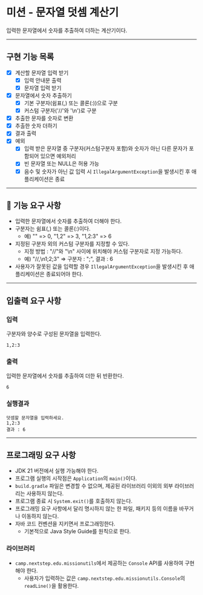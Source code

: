 # 미션 - 문자열 덧셈 계산기
입력한 문자열에서 숫자를 추출하여 더하는 계산기이다.

---
## 구현 기능 목록
- [x] 계산할 문자열 입력 받기
  - [x] 입력 안내문 출력
  - [x] 문자열 입력 받기
- [x] 문자열에서 숫자 추출하기
  - [x] 기본 구분자(쉼표(,) 또는 콜론(:))으로 구분
  - [x] 커스텀 구분자('//'와 '\n')로 구분
- [x] 추출한 문자를 숫자로 변환
- [x] 추출한 숫자 더하기
- [x] 결과 출력
- [x] 예외
  - [x] 입력 받은 문자열 중 구분자(커스텀구분자 포함)와 숫자가 아닌 다른 문자가 포함되어 있으면 예외처리
  - [x] 빈 문자열 또는 NULL은 허용 가능
  - [x] 음수 및 숫자가 아닌 값 입력 시 `IllegalArgumentException`을 발생시킨 후 애플리케이션은 종료

---
## 🚀 기능 요구 사항
- 입력한 문자열에서 숫자를 추출하여 더해야 한다.
- 구분자는 쉼표(,) 또는 콜론(:)이다.
    - 예) "" => 0, "1,2" => 3, "1,2:3" => 6
- 지정된 구분자 외의 커스텀 구분자를 지정할 수 있다.
    - 지정 방법 : "//"와 "\n" 사이에 위치해야 커스텀 구분자로 지정 가능하다.
    - 예) "//,\n1;2;3" => 구분자 : ";", 결과 : 6
- 사용자가 잘못된 값을 입력할 경우 `IllegalArgumentException`을 발생시킨 후 애플리케이션은 종료되어야 한다.

---
## 입출력 요구 사항
### 입력
구분자와 양수로 구성된 문자열을 입력한다.
```
1,2:3
```

### 출력
입력한 문자열에서 숫자를 추출하여 더한 뒤 반환한다.
```
6
```
### 실행결과
```angular2html
덧셈할 문자열을 입력하세요.
1,2:3
결과 : 6
```

---
## 프로그래밍 요구 사항
- JDK 21 버전에서 실행 가능해야 한다.
- 프로그램 실행의 시작점은 `Application`의 `main()`이다.
- `build.gradle` 파일은 변경할 수 없으며, 제공된 라이브러리 이외의 외부 라이브러리는 사용하지 않는다.
- 프로그램 종료 시 `System.exit()`를 호출하지 않는다.
- 프로그래밍 요구 사항에서 달리 명시하지 않는 한 파일, 패키지 등의 이름을 바꾸거나 이동하지 않는다.
- 자바 코드 컨벤션을 지키면서 프로그래밍한다.
  - 기본적으로 Java Style Guide를 원칙으로 한다.

### 라이브러리
- `camp.nextstep.edu.missionutils`에서 제공하는 `Console` API를 사용하여 구현해야 한다.
  - 사용자가 입력하는 값은 `camp.nextstep.edu.missionutils.Console`의 `readLine()`을 활용한다.